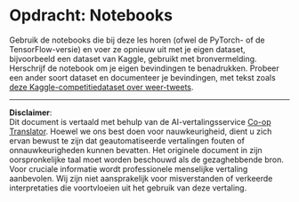 <!--
CO_OP_TRANSLATOR_METADATA:
{
  "original_hash": "47f7d3c6a5373543e051e4d1140ce898",
  "translation_date": "2025-08-28T20:07:11+00:00",
  "source_file": "lessons/5-NLP/16-RNN/assignment.md",
  "language_code": "nl"
}
-->
# Opdracht: Notebooks

Gebruik de notebooks die bij deze les horen (ofwel de PyTorch- of de TensorFlow-versie) en voer ze opnieuw uit met je eigen dataset, bijvoorbeeld een dataset van Kaggle, gebruikt met bronvermelding. Herschrijf de notebook om je eigen bevindingen te benadrukken. Probeer een ander soort dataset en documenteer je bevindingen, met tekst zoals [deze Kaggle-competitiedataset over weer-tweets](https://www.kaggle.com/competitions/crowdflower-weather-twitter/data?select=train.csv).

---

**Disclaimer**:  
Dit document is vertaald met behulp van de AI-vertalingsservice [Co-op Translator](https://github.com/Azure/co-op-translator). Hoewel we ons best doen voor nauwkeurigheid, dient u zich ervan bewust te zijn dat geautomatiseerde vertalingen fouten of onnauwkeurigheden kunnen bevatten. Het originele document in zijn oorspronkelijke taal moet worden beschouwd als de gezaghebbende bron. Voor cruciale informatie wordt professionele menselijke vertaling aanbevolen. Wij zijn niet aansprakelijk voor misverstanden of verkeerde interpretaties die voortvloeien uit het gebruik van deze vertaling.